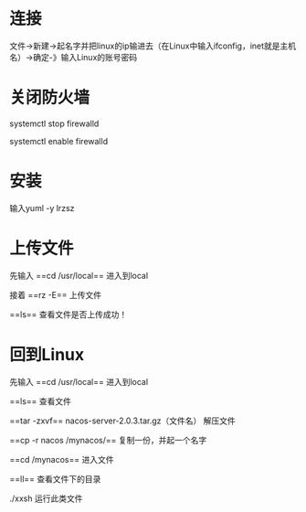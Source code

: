 # 连接

文件->新建->起名字并把linux的ip输进去（在Linux中输入ifconfig，inet就是主机名）->确定-》输入Linux的账号密码



# 关闭防火墙

systemctl stop firewalld

systemctl enable firewalld

# 安装

输入yuml -y lrzsz



# 上传文件

先输入 ==cd /usr/local==   进入到local

接着    ==rz -E==     上传文件

==ls==   查看文件是否上传成功！



# 回到Linux

先输入 ==cd /usr/local==   进入到local

==ls==   查看文件

==tar -zxvf== nacos-server-2.0.3.tar.gz（文件名）   解压文件

==cp  -r nacos /mynacos/==    复制一份，并起一个名字

==cd /mynacos==           进入文件

==ll==      查看文件下的目录

./xxsh   运行此类文件